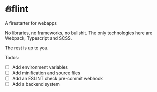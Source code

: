 # 🔥flint

A firestarter for webapps

No libraries, no frameworks, no bullshit. The only technologies here are Webpack, Typescript and SCSS.

The rest is up to you.

Todos:

- [ ] Add environment variables
- [ ] Add minification and source files
- [ ] Add an ESLINT check pre-commit webhook
- [ ] Add a backend system
